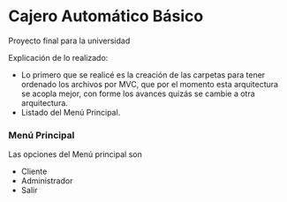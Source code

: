 # Cajero Automático Básico
Proyecto final para la universidad

Explicación de lo realizado:

- Lo primero que se realicé es la creación de las carpetas para tener ordenado los archivos por MVC, que por el momento esta arquitectura se acopla mejor, con forme los avances quizás se cambie a otra arquitectura.
- Listado del Menú Principal.

### Menú Principal
Las opciones del Menú principal son
- Cliente
- Administrador
- Salir
